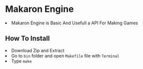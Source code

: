# Makaron Engine
<li>Makaron Engine is Basic And Usefull a API For Making Games</li>

## How To Install
<li> Download Zip and Extract </li>
<li> Go to <code>bin</code> folder and open <code>Makefile</code> file with <code>Terminal</code> </li>
<li> Type <code>make</code> </li>
